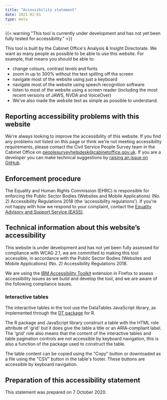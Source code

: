 ```yaml
---
title: "Accessibility statement"
date: 2021-02-01
type: meta
---
```


{{< warning "This tool is currently under development and has not yet been fully tested for accessibility." >}}

This tool is built by the Cabinet Office's Analysis & Insight Directorate. We want as many people as possible to be able to use this website. For example, that means you should be able to:

-  change colours, contrast levels and fonts
- zoom in up to 300% without the text spilling off the screen
- navigate most of the website using just a keyboard
- navigate most of the website using speech recognition software
- listen to most of the website using a screen reader (including the most recent versions of JAWS, NVDA and VoiceOver)
- We’ve also made the website text as simple as possible to understand.


## Reporting accessibility problems with this website
We're always looking to improve the accessibility of this website. If you find any problems not listed on this page or think we're not meeting accessibility requirements, please contact the Civil Service People Survey team in the Cabinet Office on peoplesurveyhelpdesk@cabinetoffice.gov.uk. If you are a developer you can make technical suggestions by [raising an issue on GitHub](https://github.com/co-analysis/csps2021-response-rate-tracker/issues).

## Enforcement procedure
The Equality and Human Rights Commission (EHRC) is responsible for enforcing the Public Sector Bodies (Websites and Mobile Applications) (No. 2) Accessibility Regulations 2018 (the ‘accessibility regulations’). If you're not happy with how we respond to your complaint, contact the [Equality Advisory and Support Service (EASS)](https://www.equalityadvisoryservice.com/).


## Technical information about this website’s accessibility

This website is under development and has not yet been fully assessed for compliance with WCAG 2.1, we are committed to making this tool accessible, in accordance with the Public Sector Bodies (Websites and Mobile Applications) (No. 2) Accessibility Regulations 2018.

We are using the [IBM Accessibility Toolkit](https://www.ibm.com/able/toolkit/tools/) extension in Firefox to assess accessibility issues as we build and develop the tool, and we are aware of the following compliance issues.

### Interactive tables
The interactive tables in the tool use the DataTables JavaScript library, as implemented through the [DT package](https://rstudio.github.io/DT/) for R.

The R package and JavaScript library construct a table with the HTML role attribute of 'grid' but it does give the table a title or an ARIA-compliant label. The 'grid' role also means that the content of the interactive tables and table pagination controls are not accessible by keyboard navigation, this is also a function of the package used to construct the table.

The table content can be copied using the "Copy" button or downloaded as a file using the "CSV" button in the table's footer. These buttons are accessible by keyboard navigation.

## Preparation of this accessibility statement
This statement was prepared on 7 October 2020.
